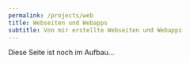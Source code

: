 ```yaml
---
permalink: /projects/web
title: Webseiten und Webapps
subtitle: Von mir erstellte Webseiten und Webapps
---
```


Diese Seite ist noch im Aufbau...
